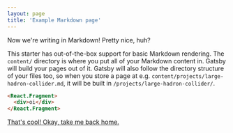 ```yaml
---
layout: page
title: 'Example Markdown page'
---
```


Now we're writing in Markdown! Pretty nice, huh?

This starter has out-of-the-box support for basic Markdown rendering. The `content/` directory is where you put all of your Markdown content in. Gatsby will build your pages out of it. Gatsby will also follow the directory structure of your files too, so when you store a page at e.g. `content/projects/large-hadron-collider.md`, it will be built in `/projects/large-hadron-collider/`.

```html
<React.Fragment>
  <div>oi</div>
</React.Fragment>
```

[That's cool! Okay, take me back home.](/)
